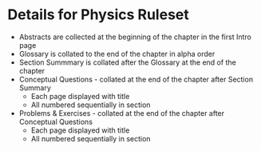 Details for Physics Ruleset
===========================

 * Abstracts are collected at the beginning of the chapter in the first Intro page
 * Glossary is collated to the end of the chapter in alpha order
 * Section Summmary is collated after the Glossary at the end of the chapter
 * Conceptual Questions - collated at the end of the chapter after Section Summary
   * Each page displayed with title
   * All numbered sequentially in section
 * Problems & Exercises - collated at the end of the chapter after Conceptual Questions
   * Each page displayed with title
   * All numbered sequentially in section  
